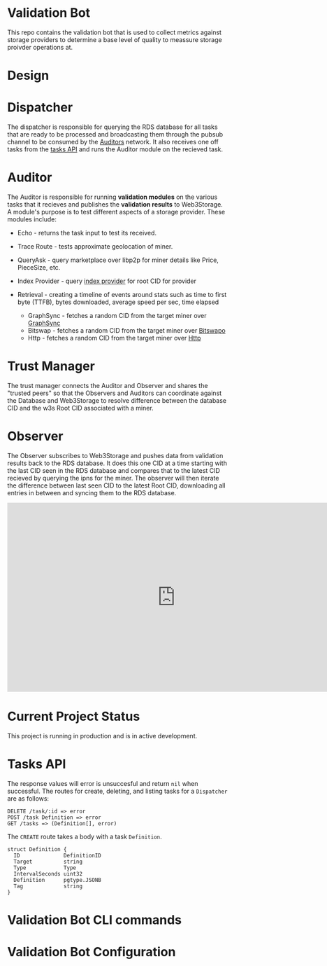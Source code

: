 # Validation Bot

This repo contains the validation bot that is used to collect metrics against storage providers to determine a base level of quality to meassure storage proivder operations at.

# Design

# Dispatcher

The dispatcher is responsible for querying the RDS database for all tasks that are ready to be processed and broadcasting them through the pubsub channel to be consumed by the [Auditors](##Auditor) network. It also receives one off tasks from the [tasks API](#Tasks-API) and runs the Auditor module on the recieved task.

# Auditor

The Auditor is responsible for running **validation modules** on the various tasks that it recieves and publishes the **validation results** to Web3Storage. A module's purpose is to test different aspects of a storage provider. These modules include:

* Echo - returns the task input to test its received.

* Trace Route - tests approximate geolocation of miner.

* QueryAsk - query marketplace over libp2p for miner details like Price, PieceSize, etc.

* Index Provider - query [index provider](https://github.com/ipni/storetheindex) for root CID for provider

* Retrieval - creating a timeline of events around stats such as time to first byte (TTFB), bytes downloaded, average speed per sec, time elapsed
  * GraphSync - fetches a random CID from the target miner over [GraphSync]()
  * Bitswap - fetches a random CID from the target miner over [Bitswapo]()
  * Http - fetches a random CID from the target miner over [Http]()

# Trust Manager

The trust manager connects the Auditor and Observer and shares the "trusted peers" so that the Observers and Auditors can coordinate against the Database and Web3Storage to resolve difference between the database CID and the w3s Root CID associated with a miner.

# Observer

The Observer subscribes to Web3Storage and pushes data from validation results back to the RDS database. It does this one CID at a time starting with the last CID seen in the RDS database and compares that to the latest CID recieved by querying the ipns for the miner. The observer will then iterate the difference between last seen CID to the latest Root CID, downloading all entries in between and syncing them to the RDS database.

<iframe width="768" height="432" src="https://miro.com/app/embed/uXjVP2sy1Nk=/?pres=1&frameId=3458764542072189907&embedId=928848589575" frameborder="0" scrolling="no" allow="fullscreen; clipboard-read; clipboard-write" allowfullscreen></iframe>


# Current Project Status

This project is running in production and is in active development.

# Tasks API

The response values will error is unsuccesful and return `nil` when successful. The routes for create, deleting, and listing tasks for a `Dispatcher` are as follows:

```
DELETE /task/:id => error
POST /task Definition => error
GET /tasks => (Definition[], error)
```

The `CREATE` route takes a body with a task `Definition`.

```
struct Definition {
  ID              DefinitionID
  Target          string
  Type            Type
  IntervalSeconds uint32
  Definition      pgtype.JSONB
  Tag             string
}
```

# Validation Bot CLI commands

# Validation Bot Configuration
